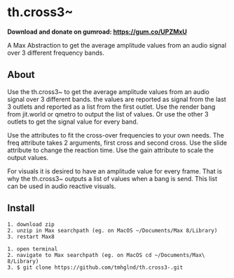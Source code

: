 # th.cross3~

**Download and donate on gumroad: https://gum.co/UPZMxU**

A Max Abstraction to get the average amplitude values from an audio signal over 3 different frequency bands.

## About

Use the th.cross3~ to get the average amplitude values from an audio signal over 3 different bands. the values are reported as signal from the last 3 outlets and reported as a list from the first outlet. Use the render bang from jit.world or qmetro to output the list of values. Or use the other 3 outlets to get the signal value for every band.

Use the attributes to fit the cross-over frequencies to your own needs. The freq attribute takes 2 arguments, first cross and second cross. Use the slide attribute to change the reaction time. Use the gain attribute to scale the output values.

For visuals it is desired to have an amplitude value for every frame. That is why the th.cross3~ outputs a list of values when a bang is send. This list can be used in audio reactive visuals.

## Install

```
1. download zip 
2. unzip in Max searchpath (eg. on MacOS ~/Documents/Max 8/Library)
3. restart Max8
```

```
1. open terminal
2. navigate to Max searchpath (eg. on MacOS cd ~/Documents/Max\ 8/Library)
3. $ git clone https://github.com/tmhglnd/th.cross3-.git
```
